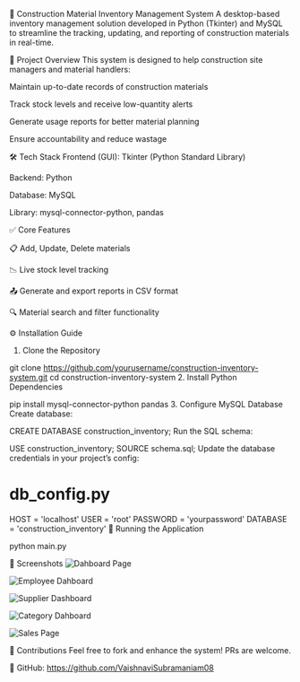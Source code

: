 
🧱 Construction Material Inventory Management System
A desktop-based inventory management solution developed in Python (Tkinter) and MySQL to streamline the tracking, updating, and reporting of construction materials in real-time.

📌 Project Overview
This system is designed to help construction site managers and material handlers:

Maintain up-to-date records of construction materials

Track stock levels and receive low-quantity alerts

Generate usage reports for better material planning

Ensure accountability and reduce wastage

🛠️ Tech Stack
Frontend (GUI): Tkinter (Python Standard Library)

Backend: Python

Database: MySQL

Library: mysql-connector-python, pandas

✅ Core Features

📋 Add, Update, Delete materials

📉 Live stock level tracking

📤 Generate and export reports in CSV format

🔍 Material search and filter functionality

⚙️ Installation Guide
1. Clone the Repository

git clone https://github.com/yourusername/construction-inventory-system.git
cd construction-inventory-system
2. Install Python Dependencies

pip install mysql-connector-python pandas
3. Configure MySQL Database
Create database:


CREATE DATABASE construction_inventory;
Run the SQL schema:


USE construction_inventory;
SOURCE schema.sql;
Update the database credentials in your project’s config:


# db_config.py
HOST = 'localhost'
USER = 'root'
PASSWORD = 'yourpassword'
DATABASE = 'construction_inventory'
🚀 Running the Application

python main.py


📸 Screenshots
![Dahboard Page](https://github.com/user-attachments/assets/cc4a8cdd-08df-492e-bd08-4bba8e2fd89e)

![Employee Dahboard](https://github.com/user-attachments/assets/2366aa9e-0190-4164-952c-2da0a05664ed)

![Supplier Dashboard](https://github.com/user-attachments/assets/becdc54e-3433-4960-a881-aa32a92a87c2)

![Category Dahboard](https://github.com/user-attachments/assets/6e20e79b-de75-41ed-a0a8-c12d214e3d74)

![Sales Page](https://github.com/user-attachments/assets/3d40c320-951b-4961-bb74-eaa6f61e98d6)



🤝 Contributions
Feel free to fork and enhance the system! PRs are welcome.

🔗 GitHub: https://github.com/VaishnaviSubramaniam08

